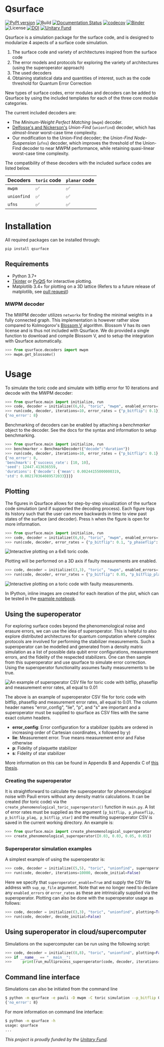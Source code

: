 # Qsurface

[![PyPI version](https://img.shields.io/pypi/v/qsurface?color=blue)](https://pypi.org/project/qsurface/)
![Build](https://github.com/watermarkhu/qsurface/workflows/Build/badge.svg)
[![Documentation Status](https://readthedocs.org/projects/qsurface/badge/?version=latest)](https://qsurface.readthedocs.io/en/latest/?badge=latest)
[![codecov](https://codecov.io/gh/watermarkhu/Qsurface/branch/master/graph/badge.svg?token=CWLVPDFF2L)](https://codecov.io/gh/watermarkhu/qsurface)
[![Binder](https://mybinder.org/badge_logo.svg)](https://mybinder.org/v2/gh/watermarkhu/qsurface/master?filepath=examples.ipynb)
![License](https://img.shields.io/pypi/l/qsurface)
[![DOI](https://zenodo.org/badge/DOI/10.5281/zenodo.4247617.svg)](https://doi.org/10.5281/zenodo.4247617)
[![Unitary Fund](https://img.shields.io/badge/Supported%20By-UNITARY%20FUND-brightgreen.svg?style=flat-the-badge)](http://unitary.fund)

Qsurface is a simulation package for the surface code, and is designed to modularize 4 aspects of a surface code simulation.

1. The surface code and variety of architectures inspired from the surface code
2. The error models and protocols for exploring the variety of architectures (using the superoperator approach)
3. The used decoders
4. Obtaining statistical data and quantities of interest, such as the code threshold for Quantum Error Correction

New types of surface codes, error modules and decoders can be added to Qsurface by using the included templates for each of the three core module categories.

The current included decoders are:

* The *Mininum-Weight Perfect Matching* (`mwpm`) decoder.
* [Delfosse's and Nickerson's](https://arxiv.org/pdf/1709.06218.pdf) *Union-Find* (`unionfind`) decoder, which has *almost-linear* worst-case time complexity.
* Our modification to the Union-Find decoder; the *Union-Find Node-Suspension* (`ufns`) decoder, which improves the threshold of the Union-Find decoder to near MWPM performance, while retaining quasi-linear worst-case time complexity.

The compatibility of these decoders with the included surface codes are listed below.

| Decoders  | `toric` code | `planar` code |
|-----------|--------------|---------------|
|`mwpm`     |✅            |✅             |
|`unionfind`|✅            |✅             |
|`ufns`     |✅            |✅             |

# Installation

All required packages can be installed through:

```bash
pip install qsurface
```

## Requirements

* Python 3.7+
* [Tkinter](https://docs.python.org/3/library/tkinter.html) or [PyQt5](https://riverbankcomputing.com/software/pyqt/intro) for interactive plotting.
* Matplotlib 3.4+ for plotting on a 3D lattice (Refers to a future release of matplotlib, see [pull request](https://github.com/matplotlib/matplotlib/pull/18816))

### MWPM decoder

The MWPM decoder utilizes `networkx` for finding the minimal weights in a fully connected graph. This implementation is however rather slow compared to Kolmogorov's [Blossom V](https://pub.ist.ac.at/~vnk/software.html) algorithm. Blossom V has its own license and is thus not included with Qsurface. We do provided a single function to download and compile Blossom V, and to setup the integration with Qsurface automatically.

```python
>>> from qsurface.decoders import mwpm
>>> mwpm.get_blossomv()
```

# Usage

To simulate the toric code and simulate with bitflip error for 10 iterations and decode with the MWPM decoder:

```python
>>> from qsurface.main import initialize, run
>>> code, decoder = initialize((6,6), "toric", "mwpm", enabled_errors=["pauli"])
>>> run(code, decoder, iterations=10, error_rates = {"p_bitflip": 0.1})
{'no_error': 8}
```

Benchmarking of decoders can be enabled by attaching a *benchmarker* object to the decoder. See the docs for the syntax and information to setup benchmarking.

```python
>>> from qsurface.main import initialize, run
>>> benchmarker = BenchmarkDecoder({"decode":"duration"})
>>> run(code, decoder, iterations=10, error_rates = {"p_bitflip": 0.1}, benchmark=benchmarker)
{'no_error': 8,
'benchmark': {'success_rate': [10, 10],
'seed': 12447.413636559,
'durations': {'decode': {'mean': 0.00244155000000319,
'std': 0.002170364089572033}}}}
```

## Plotting

The figures in Qsurface allows for step-by-step visualization of the surface code simulation (and if supported the decoding process). Each figure logs its history such that the user can move backwards in time to view past states of the surface (and decoder). Press `h` when the figure is open for more information.

```python
>>> from qsurface.main import initialize, run
>>> code, decoder = initialize((6,6), "toric", "mwpm", enabled_errors=["pauli"], plotting=True, initial_states=(0,0))
>>> run(code, decoder, error_rates = {"p_bitflip": 0.1, "p_phaseflip": 0.1}, decode_initial=False)
```

![Interactive plotting on a 6x6 toric code.](https://raw.githubusercontent.com/watermarkhu/qsurface/master/images/toric-2d.gif "Iteractive plotting on a 2d axis")

Plotting will be performed on a 3D axis if faulty measurements are enabled.

```python
>>> code, decoder = initialize((3,3), "toric", "mwpm", enabled_errors=["pauli"], faulty_measurements=True, plotting=True, initial_states=(0,0))
>>> run(code, decoder, error_rates = {"p_bitflip": 0.05, "p_bitflip_plaq": 0.05}, decode_initial=False)
```

![Interactive plotting on a toric code with faulty measurements.](https://raw.githubusercontent.com/watermarkhu/qsurface/master/images/toric-3d.gif "Iteractive plotting on a 3d axis")

In IPython, inline images are created for each iteration of the plot, which can be tested in the [example notebook](https://mybinder.org/v2/gh/watermarkhu/qsurface/master?filepath=examples.ipynb).

## Using the superoperator
For exploring surface codes beyond the phenomenological noise and erasure errors, we can use the idea of superoperator. This is helpful to also explore distributed architectures for quantum computation where complex protocols are involved for performing the stabilizer measurements. Such a superoperator can be modelled and generated from a density matrix simulation as a list of possible data qubit error configurations, measurement errors, and the fidelity of the respected stabilizers. One can then sample from this superoperator and use qsurface to simulate error correction. Using the superoperator functionality assumes faulty measurements to be true.

![An example of superoperator CSV file for toric code with bitflip, phaseflip and measurement error rates, all equal to 0.01](https://github.com/siddhantphy/qsurface/blob/master/images/Superoperator_example_toric0.01.png)

The above is an example of superoperator CSV file for toric code with bitflip, phaseflip and measurement error rates, all equal to 0.01. The column header names "error_config", "lie", "p", and "s" are important and a superoperator must be supplied to qsurface as CSV files with the same exact column headers.

 - **error_config**: Error configuration for a stabilizer (qubits are ordered in increasing order of Cartesian coordinates, x followed by y)
 - **lie**: Measurement error. True means measurement error and False otherwise
 - **p**: Fidelity of plaquette stabilizer
 - **s**: Fidelity of star stabilizer

More information on this can be found in Appendix B and Appendix C of [this thesis](https://spiral.imperial.ac.uk/handle/10044/1/31475).

### Creating the superoperator
It is straightforward to calculate the superoperator for phenomenological noise with Pauli errors without any density matrix calculations. It can be created (for toric code) via the `create_phenomenological_toric_superoperator()` function in `main.py`. A list of error rates must be supplied as the argument `[p_bitflip, p_phaseflip, p_bitflip_plaq, p_bitflip_star]` and the resulting superoperator CSV is saved in the current working directory. An example is:
```python
>>> from qsurface.main import create_phenomenological_superoperator
>>> create_phenomenological_superoperator([0.03, 0.03, 0.05, 0.05])
```

### Superoperator simulation examples

A simplest example of using the superoperator is:
```python
>>> code, decoder = initialize((5,5), "toric", "unionfind", superoperator_enable=True, sup_op_file="../phenomenological_0.0_0.05_0.0_0.0_toric.csv", initial_states=(0,0))
>>> run(code, decoder, iterations=10000, decode_initial=False)
```
Here we specify that `superoperator_enable=True` and supply the CSV file address with `sup_op_file` argument. Note that we no longer need to declare any `enabled_errors` or `error_rates` as these are intrinsically supplied via the superoperator.
Plotting can also be done with the superoperator usage as follows:
```python
>>> code, decoder = initialize((3,3), "toric", "unionfind", plotting=True, superoperator_enable=True, sup_op_file="../phenomenological_0.0_0.05_0.0_0.0_toric.csv", initial_states=(0,0))
>>> run(code, decoder, decode_initial=False)
```

## Using superoperator in cloud/supercomputer
Simulations on the supercomputer can be run using the following script:
```python
>>> code, decoder = initialize((8,8), "toric", "unionfind", plotting=False, superoperator_enable=True, sup_op_file="C:/qarch/qsurface/data/phenomenological/phenomenological_0.03_0.03_0.03_0.03_toric.csv", initial_states=(0,0))
>>> if __name__ == "__main__":
>>>     print(run_multiprocess_superoperator(code, decoder, iterations=100000, decode_initial=False))

```

## Command line interface

Simulations can also be initiated from the command line

```bash
$ python -m qsurface -e pauli -D mwpm -C toric simulation --p_bitflip 0.1 -n 10
{'no_error': 8}
```

For more information on command line interface:

```bash
$ python -m qsurface -h
usage: qsurface
...
```

*This project is proudly funded by the [Unitary Fund](https://unitary.fund/).*
